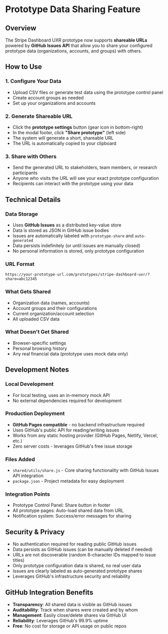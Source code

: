 # Prototype Data Sharing Feature

## Overview
The Stripe Dashboard UXR prototype now supports **shareable URLs** powered by **GitHub Issues API** that allow you to share your configured prototype data (organizations, accounts, and groups) with others.

## How to Use

### 1. Configure Your Data
- Upload CSV files or generate test data using the prototype control panel
- Create account groups as needed
- Set up your organizations and accounts

### 2. Generate Shareable URL
- Click the **prototype settings** button (gear icon in bottom-right)
- In the modal footer, click **"Share prototype"** (left side)
- The system will generate a short, shareable URL
- The URL is automatically copied to your clipboard

### 3. Share with Others
- Send the generated URL to stakeholders, team members, or research participants
- Anyone who visits the URL will see your exact prototype configuration
- Recipients can interact with the prototype using your data

## Technical Details

### Data Storage
- Uses **GitHub Issues** as a distributed key-value store
- Data is stored as JSON in GitHub issue bodies
- Issues are automatically labeled with `prototype-share` and `auto-generated`
- Data persists indefinitely (or until issues are manually closed)
- No personal information is stored, only prototype configuration

### URL Format
```
https://your-prototype-url.com/prototypes/stripe-dashboard-uxr/?share=abc12345
```

### What Gets Shared
- Organization data (names, accounts)
- Account groups and their configurations
- Current organization/account selection
- All uploaded CSV data

### What Doesn't Get Shared
- Browser-specific settings
- Personal browsing history
- Any real financial data (prototype uses mock data only)

## Development Notes

### Local Development
- For local testing, uses an in-memory mock API
- No external dependencies required for development

### Production Deployment
- **GitHub Pages compatible** - no backend infrastructure required
- Uses GitHub's public API for reading/writing issues
- Works from any static hosting provider (GitHub Pages, Netlify, Vercel, etc.)
- Zero server costs - leverages GitHub's free issue storage

### Files Added
- `shared/utils/share.js` - Core sharing functionality with GitHub Issues API integration
- `package.json` - Project metadata for easy deployment

### Integration Points
- Prototype Control Panel: Share button in footer
- All prototype pages: Auto-load shared data from URL
- Notification system: Success/error messages for sharing

## Security & Privacy
- No authentication required for reading public GitHub issues
- Data persists as GitHub issues (can be manually deleted if needed)
- URLs are not discoverable (random 8-character IDs mapped to issue titles)
- Only prototype configuration data is shared, no real user data
- Issues are clearly labeled as auto-generated prototype shares
- Leverages GitHub's infrastructure security and reliability

## GitHub Integration Benefits
- **Transparency**: All shared data is visible as GitHub issues
- **Auditability**: Track when shares were created and by whom
- **Management**: Easily close/delete shares via GitHub UI
- **Reliability**: Leverages GitHub's 99.9% uptime
- **Free**: No cost for storage or API usage on public repos